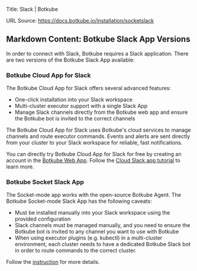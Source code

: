 Title: Slack | Botkube

URL Source: https://docs.botkube.io/installation/socketslack

Markdown Content:
Botkube Slack App Versions[​](#botkube-slack-app-versions"DirectlinktoBotkubeSlackAppVersions")
------------------------------------------------------------------------------------------------------

In order to connect with Slack, Botkube requires a Slack application. There are two versions of the Botkube Slack App available:

### Botkube Cloud App for Slack[​](#botkube-cloud-app-for-slack"DirectlinktoBotkubeCloudAppforSlack")

The Botkube Cloud App for Slack offers several advanced features:

*   One-click installation into your Slack workspace
*   Multi-cluster executor support with a single Slack App
*   Manage Slack channels directly from the Botkube web app and ensure the Botkube bot is invited to the correct channels

The Botkube Cloud App for Slack uses Botkube's cloud services to manage channels and route executor commands. Events and alerts are sent directly from your cluster to your Slack workspace for reliable, fast notifications.

You can directly try Botkube Cloud App for Slack for free by creating an account in the [Botkube Web App](https://app.botkube.io/). Follow the [Cloud Slack app tutorial](https://docs.botkube.io/installation/slack/cloud-slack) to learn more.

### Botkube Socket Slack App[​](#botkube-socket-slack-app"DirectlinktoBotkubeSocketSlackApp")

The Socket-mode app works with the open-source Botkube Agent. The Botkube Socket-mode Slack App has the following caveats:

*   Must be installed manually into your Slack workspace using the provided configuration
*   Slack channels must be managed manually, and you need to ensure the Botkube bot is invited to any channel you want to use with Botkube
*   When using executor plugins (e.g. kubectl) in a multi-cluster environment, each cluster needs to have a dedicated Botkube Slack bot in order to route commands to the correct cluster.

Follow the [instruction](https://docs.botkube.io/installation/slack/socket-slack) for more details.
